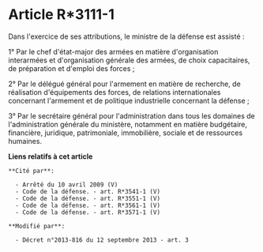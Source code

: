 # Article R*3111-1

Dans l'exercice de ses attributions, le ministre de la défense est assisté : 

1° Par le chef d'état-major des armées en matière d'organisation interarmées et d'organisation générale des armées, de choix
capacitaires, de préparation et d'emploi des forces ; 

2° Par le délégué général pour l'armement en matière de recherche, de réalisation d'équipements des forces, de relations
internationales concernant l'armement et de politique industrielle concernant la défense ; 

3° Par le secrétaire général pour l'administration dans tous les domaines de l'administration générale du ministère,
notamment en matière budgétaire, financière, juridique, patrimoniale, immobilière, sociale et de ressources humaines.

**Liens relatifs à cet article**

	**Cité par**:

	  - Arrêté du 10 avril 2009 (V)
	  - Code de la défense. - art. R*3541-1 (V)
	  - Code de la défense. - art. R*3551-1 (V)
	  - Code de la défense. - art. R*3561-1 (V)
	  - Code de la défense. - art. R*3571-1 (V)

	**Modifié par**:

	  - Décret n°2013-816 du 12 septembre 2013 - art. 3
